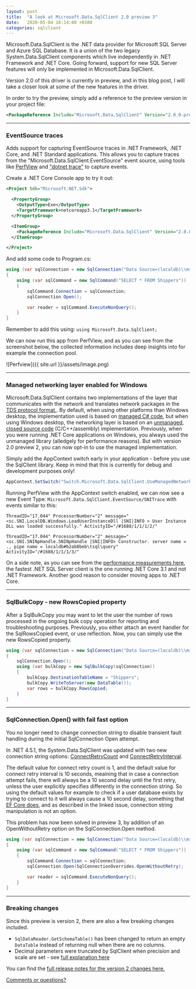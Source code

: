 ```yaml
---
layout: post
title:  "A look at Microsoft.Data.SqlClient 2.0 preview 3"
date:   2020-05-04 16:14:00 +0100
categories: sqlclient
---
```

Microsoft.Data.SqlClient is the .NET data provider for Microsoft SQL Server and Azure SQL Database. It is a union of the two legacy System.Data.SqlClient components which live independently in .NET Framework and .NET Core. Going forward, support for new SQL Server features will only be implemented in Microsoft.Data.SqlClient.

Version 2.0 of this driver is currently in preview, and in this blog post, I will take a closer look at some of the new features in the driver.

In order to try the preview, simply add a reference to the preview version in your project file:

``` xml
<PackageReference Include="Microsoft.Data.SqlClient" Version="2.0.0-preview2.20084.1" />
```
---
### EventSource traces

Adds support for capturing EventSource traces in .NET Framework, .NET Core, and .NET Standard applications. This allows you to capture traces from the "Microsoft.Data.SqlClient.EventSource" event source, using tools like [PerfView](http://dev.goshoom.net/en/2013/04/tracing-with-eventsource/) and ["dotnet trace"](https://developers.redhat.com/blog/2019/12/23/tracing-net-core-applications/) to capture events.

Create a .NET Core Console app to try it out:

```` xml
<Project Sdk="Microsoft.NET.Sdk">

  <PropertyGroup>
    <OutputType>Exe</OutputType>
    <TargetFramework>netcoreapp3.1</TargetFramework>
  </PropertyGroup>

  <ItemGroup>
    <PackageReference Include="Microsoft.Data.SqlClient" Version="2.0.0-preview2.20084.1" />
  </ItemGroup>

</Project>
````
And add some code to Program.cs:

```csharp
using (var sqlConnection = new SqlConnection("Data Source=(localdb)\\mssqllocaldb;Initial Catalog=Northwind;Integrated Security= true"))
{
    using (var sqlCommand = new SqlCommand("SELECT * FROM Shippers"))
    {
        sqlCommand.Connection = sqlConnection;
        sqlConnection.Open();

        var reader = sqlCommand.ExecuteNonQuery();
    }
}
```

Remember to add this using: `using Microsoft.Data.SqlClient;`


We can now run this app from PerfView, and as you can see from the screenshot below, the collected information includes deep insights into for example the connection pool.

![Perfview]({{ site.url }}/assets/image.png)

---
### Managed networking layer enabled for Windows

Microsoft.Data.SqlClient contains two implementations of the layer that communicates with the network and translates network packages in the [TDS protocol format.](https://docs.microsoft.com/en-us/openspecs/windows_protocols/ms-tds/b46a581a-39de-4745-b076-ec4dbb7d13ec). By default, when using other platforms than Windows desktop, the implementation used is based on [managed C# code](https://github.com/dotnet/SqlClient/tree/master/src/Microsoft.Data.SqlClient/netcore/src/Microsoft/Data/SqlClient/SNI), but when using Windows desktop, the networking layer is based on an [unmanaged, closed source code](https://www.nuget.org/packages/Microsoft.Data.SqlClient.SNI/) (C/C++/assembly) implementation. Previously, when you were running .NET Core applications on Windows, you always used the unmanaged library (alledgely for performance reasons). But with version 2.0 preview 2, you can now opt-in to use the managed implementation.

Simply add the AppContext switch early in your application - before you use the SqlClient library. Keep in mind that this is currently for debug and development purposes only!

```` csharp
AppContext.SetSwitch("Switch.Microsoft.Data.SqlClient.UseManagedNetworkingOnWindows", true);
````

Running PerfView with the AppContext switch enabled, we can now see a new Event Type: `Microsoft.Data.SqlClient.EventSource/SNITrace` with events similar to this:

```plaintext
ThreadID="17.044" ProcessorNumber="2" message="<sc.SNI.LocalDB.Windows.LoadUserInstanceDll |SNI|INFO > User Instance DLL was loaded successfully." ActivityID="/#1688/1/1/1/2/"  

ThreadID="17.044" ProcessorNumber="2" message="<sc.SNI.SNINpHandle.SNINpHandle |SNI|INFO> Constructor. server name = ., pipe name = localdb#b2ab8beb\tsql\query" ActivityID="/#1688/1/1/1/3/"
```

On a side note, as you can see from the [performance measurements here](https://github.com/dotnet/SqlClient/issues/375#issuecomment-607473899), the fastest .NET SQL Server client is the one running .NET Core 3.1 and not .NET Framework. Another good reason to consider moving apps to .NET Core. 

---
### SqlBulkCopy - new RowsCopied property

After a SqlBulkCopy you may want to let the user the number of rows processed in the ongoing bulk copy operation for reporting and troubleshooting purposes. Previously, you either attach an event handler for the SqlRowsCopied event, or use reflection. Now, you can simply use the new RowsCopied property. 

```csharp
using (var sqlConnection = new SqlConnection("Data Source=(localdb)\\mssqllocaldb;Initial Catalog=Northwind;Integrated Security= true"))
{
    sqlConnection.Open();
    using (var bulkCopy = new SqlBulkCopy(sqlConnection))
    {
        bulkCopy.DestinationTableName = "Shippers";
        bulkCopy.WriteToServer(new DataTable());
        var rows = bulkCopy.RowsCopied;
    }
}
```
---
### SqlConnection.Open() with fail fast option 

You no longer need to change connection string to disable transient fault handling during the initial SqlConnection Open attempt.

In .NET 4.5.1, the System.Data.SqlClient was updated with two new connection string options: [ConnectRetryCount](https://docs.microsoft.com/en-us/dotnet/api/system.data.sqlclient.sqlconnectionstringbuilder.connectretrycount?view=dotnet-plat-ext-3.1) and [ConnectRetryInterval](https://docs.microsoft.com/en-us/dotnet/api/system.data.sqlclient.sqlconnectionstringbuilder.connectretryinterval?view=dotnet-plat-ext-3.1). 

The default value for connect retry count is 1, and the default value for connect retry interval is 10 seconds, meaining that in case a connection attempt fails, there will always be a 10 second delay until the first retry, unless the user explicitly specifies differently in the connection string. So using the default values for example to check if a user database exists by trying to connect to it will always cause a 10 second delay, something that [EF Core does](https://github.com/dotnet/efcore/issues/7283), and as described in the linked issue, connection string manipulation is not an option. 

This problem has now been solved in preview 3, by addition of an OpenWithoutRetry option on the SqlConnection.Open method.

```csharp
using (var sqlConnection = new SqlConnection("Data Source=(localdb)\\mssqllocaldb;Initial Catalog=Northwind;Integrated Security= true"))
{
    using (var sqlCommand = new SqlCommand("SELECT * FROM Shippers"))
    {
        sqlCommand.Connection = sqlConnection;
        sqlConnection.Open(SqlConnectionOverrides.OpenWithoutRetry);

        var reader = sqlCommand.ExecuteNonQuery();
    }
}
```

---
### Breaking changes

Since this preview is version 2, there are also a few breaking changes included.

- `SqlDataReader.GetSchemaTable()` has been changed to return an empty `DataTable` instead of returning null when there are no columns.
- Decimal parameters were truncated by SqlClient when precision and scale are set - see [full explanation here](https://github.com/dotnet/SqlClient/issues/440)

You can find the [full release notes for the version 2 changes  here.](https://github.com/dotnet/SqlClient/tree/master/release-notes/2.0)

[Comments or questions?](https://github.com/ErikEJ/erikej.github.io/issues/7)
